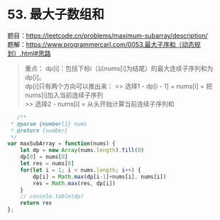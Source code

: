 # 53. 最大子数组和

题目：https://leetcode.cn/problems/maximum-subarray/description/             
题解：https://www.programmercarl.com/0053.最大子序和（动态规划）.html#思路            

> 重点： dp[i]：包括下标i（以nums[i]为结尾）的最大连续子序列和为dp[i]。    
dp[i]只有两个方向可以推出来：
    >> 选择1 - dp[i - 1] + nums[i] = 把nums[i]加入当前连续子序列   
    >> 选择2 - nums[i] = 从头开始计算当前连续子序列和     


```js
   /**
 * @param {number[]} nums
 * @return {number}
 */
var maxSubArray = function(nums) {
    let dp = new Array(nums.length).fill(0)
    dp[0] = nums[0]
    let res = nums[0]
    for(let i = 1; i < nums.length; i++) {
        dp[i] = Math.max(dp[i-1]+nums[i], nums[i])
        res = Math.max(res, dp[i])
    }
    // console.table(dp)
    return res 
};
```